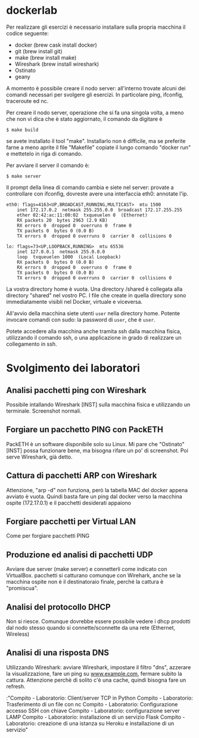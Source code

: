 # dockerlab

Per realizzare gli esercizi è necessario installare sulla propria macchina il codice seguente:

- docker (brew cask install docker)
- git (brew install git)
- make (brew install make)
- Wireshark (brew install wireshark)
- Ostinato
- geany

A momento è possibile creare il nodo server: all'interno trovate alcuni dei comandi necessari per svolgere gli esercizi. In particolare ping, ifconfig, traceroute ed nc.

Per creare il nodo server, operazione che si fa una singola volta, a meno che non vi dica che è stato aggiornato, il comando da digitare è

`$ make build`

se avete installato il tool "make". Installarlo non è difficile, ma se preferite farne a meno aprite il file "Makefile" copiate il lungo comando "docker run" e mettetelo in riga di comando.

Per avviare il server il comando è: 

`$ make server`  

Il prompt della linea di comando cambia e siete nel server: provate a controllare con ifconfig, dovreste avere una interfaccia eth0: annotate l'ip.


    eth0: flags=4163<UP,BROADCAST,RUNNING,MULTICAST>  mtu 1500
        inet 172.17.0.2  netmask 255.255.0.0  broadcast 172.17.255.255
        ether 02:42:ac:11:00:02  txqueuelen 0  (Ethernet)
        RX packets 20  bytes 2963 (2.9 KB)
        RX errors 0  dropped 0  overruns 0  frame 0
        TX packets 0  bytes 0 (0.0 B)
        TX errors 0  dropped 0 overruns 0  carrier 0  collisions 0

    lo: flags=73<UP,LOOPBACK,RUNNING>  mtu 65536
        inet 127.0.0.1  netmask 255.0.0.0
        loop  txqueuelen 1000  (Local Loopback)
        RX packets 0  bytes 0 (0.0 B)
        RX errors 0  dropped 0  overruns 0  frame 0
        TX packets 0  bytes 0 (0.0 B)
        TX errors 0  dropped 0 overruns 0  carrier 0  collisions 0

La vostra directory home è vuota. Una directory /shared è collegata alla directory "shared" nel vostro PC. I file che create in quella directory sono immediatamente visibli nel Docker, virtuale e viceversa.

All'avvio della macchina siete utenti `user` nella directory home. Potente invocare comandi con sudo: la password di `user`, che è `user`.

Potete accedere alla macchina anche tramita ssh dalla macchina fisica, utilizzando il comando ssh, o una applicazione in grado di realizzare un collegamento in ssh.

# Svolgimento dei laboratori

## Analisi pacchetti ping con Wireshark

Possibile intallando Wireshark [INST] sulla macchina fisica e utilizzando un terminale. Screenshot normali.

## Forgiare un pacchetto PING con PackETH

PackETH è un software disponibile solo su Linux. Mi pare che "Ostinato" [INST] possa funzionare bene, ma bisogna rifare un po' di screenshot. Poi serve Wireshark, già detto.

## Cattura di pacchetti ARP con Wireshark

Attenzione, "arp -d" non funziona, però la tabella MAC del docker appena avviato è vuota. Quindi basta fare un ping dal docker verso la macchina ospite (172.17.0.1) e il pacchetti desiderati appaiono

## Forgiare pacchetti per Virtual LAN

Come per forgiare pacchetti PING

## Produzione ed analisi di pacchetti UDP

Avviare due server (make server) e connetterli come indicato con VirtualBox. pacchetti si catturano comunque con Wirehark, anche se la macchina ospite non è il destinatoraio finale, perché la cattura è "promiscua".

## Analisi del protocollo DHCP

Non si riesce. Comunque dovrebbe essere possibile vedere i dhcp prodotti dal nodo stesso quando si connette/sconnette da una rete (Ethernet, Wireless)

## Analisi di una risposta DNS

Utilizzando Wireshark: avviare Wireshark, impostare il filtro "dns", azzerare la visualizzazione, fare un ping su www.example.com, fermare subito la cattura. Attenzione perchè di solito c'è una cache, quindi bisogna fare un refresh.

:"Compito - Laboratorio: Client/server TCP in Python
Compito - Laboratorio: Trasferimento di un file con nc
Compito - Laboratorio: Configurazione accesso SSH con chiave
Compito - Laboratorio: configurazione server LAMP
Compito - Laboratorio: installazione di un servizio Flask
Compito - Laboratorio: creazione di una istanza su Heroku e installazione di un servizio"